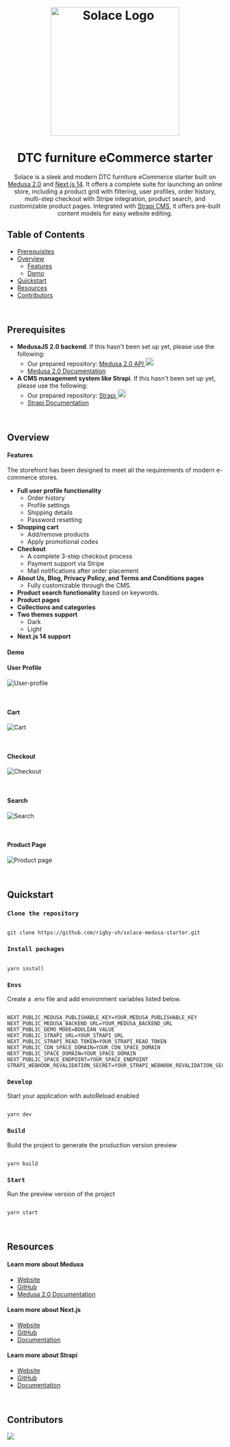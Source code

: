 <h1 align="center">
  <a href="https://solace-medusa-starter.vercel.app/de"><img width="300" alt="Solace Logo" src="https://github.com/user-attachments/assets/468606f5-d386-444d-aff4-3d4d50972d34"></a>
  <br>


  <br>
  DTC furniture eCommerce starter
  <br>
</h1>

<p align="center">Solace is a sleek and modern DTC furniture eCommerce starter built on <a href="https://medusajs.com/" target="_blank">Medusa 2.0</a> and <a href="https://nextjs.org/docs" target="_blank">Next.js 14</a>. It offers a complete suite for launching an online store, including a product grid with filtering, user profiles, order history, multi-step checkout with Stripe integration, product search, and customizable product pages. Integrated with <a href="https://github.com/strapi/strapi" target="_blank">Strapi CMS</a>, it offers pre-built content models for easy website editing.</p>

## Table of Contents

- [Prerequisites](#prerequisites)
- [Overview](#overview)
  - [Features](#features)
  - [Demo](#demo)
- [Quickstart](#quickstart)
- [Resources](#resources)
- [Contributors](#contributors)

&nbsp;

## Prerequisites

- **MedusaJS 2.0 backend**. If this hasn't been set up yet, please use the following:
  - Our prepared repository: <a href="https://github.com/rigby-sh/solace-medusa-starter-api">Medusa 2.0 API <img width="20" alt="GitHub Logo" src="https://github.com/user-attachments/assets/b0657cbf-bbc1-40f1-99a7-8d60da97abac"></a>
  - [Medusa 2.0 Documentation](https://docs.medusajs.com/v2)
- **A CMS management system like Strapi**. If this hasn't been set up yet, please use the following:
  - Our prepared repository: <a href="https://github.com/rigby-sh/solace-medusa-starter-strapi">Strapi <img width="20" alt="GitHub Logo" src="https://github.com/user-attachments/assets/b0657cbf-bbc1-40f1-99a7-8d60da97abac"></a>
  - [Strapi Documentation](https://docs.strapi.io/dev-docs/intro)

&nbsp;

## Overview

#### Features

The storefront has been designed to meet all the requirements of modern e-commerce stores.

- **Full user profile functionality**
  - Order history
  - Profile settings
  - Shipping details
  - Password resetting
- **Shopping cart**
  - Add/remove products
  - Apply promotional codes
- **Checkout**
  - A complete 3-step checkout process
  - Payment support via Stripe
  - Mail notifications after order placement
- **About Us, Blog, Privacy Policy, and Terms and Conditions pages**
  - Fully customizable through the CMS.
- **Product search functionality** based on keywords.
- **Product pages**
- **Collections and categories**
- **Two themes support**
  - Dark
  - Light
- **Next.js 14 support**

#### Demo

#### User Profile

![User-profile](https://github.com/user-attachments/assets/b8c4f874-c383-4d2b-8135-2e1dc4435743)

&nbsp;

#### Cart

![Cart](https://github.com/user-attachments/assets/5cad2031-4ddc-4766-a6d8-5ccab873bd94)

&nbsp;

#### Checkout

![Checkout](https://github.com/user-attachments/assets/4a655836-f13d-4906-b733-f1595153be99)

&nbsp;

#### Search

![Search](https://github.com/user-attachments/assets/1941a053-37fa-4a8f-ae7a-96fbcb15118e)

&nbsp;

#### Product Page

![Product page](https://github.com/user-attachments/assets/fd134d2b-6656-4fe1-aea7-25316a65a1f3)

&nbsp;

## Quickstart

### `Clone the repository`

```

git clone https://github.com/rigby-sh/solace-medusa-starter.git

```

### `Install packages`

```

yarn install

```

### `Envs`

Create a .env file and add environment variables listed below.

```

NEXT_PUBLIC_MEDUSA_PUBLISHABLE_KEY=YOUR_MEDUSA_PUBLISHABLE_KEY
NEXT_PUBLIC_MEDUSA_BACKEND_URL=YOUR_MEDUSA_BACKEND_URL
NEXT_PUBLIC_DEMO_MODE=BOOLEAN_VALUE
NEXT_PUBLIC_STRAPI_URL=YOUR_STRAPI_URL
NEXT_PUBLIC_STRAPI_READ_TOKEN=YOUR_STRAPI_READ_TOKEN
NEXT_PUBLIC_CDN_SPACE_DOMAIN=YOUR_CDN_SPACE_DOMAIN
NEXT_PUBLIC_SPACE_DOMAIN=YOUR_SPACE_DOMAIN
NEXT_PUBLIC_SPACE_ENDPOINT=YOUR_SPACE_ENDPOINT
STRAPI_WEBHOOK_REVALIDATION_SECRET=YOUR_STRAPI_WEBHOOK_REVALIDATION_SECRET

```

### `Develop`

Start your application with autoReload enabled

```

yarn dev

```

### `Build`

Build the project to generate the production version preview

```

yarn build

```

### `Start`

Run the preview version of the project

```

yarn start

```

&nbsp;

## Resources

#### Learn more about Medusa

- [Website](https://www.medusajs.com/)
- [GitHub](https://github.com/medusajs)
- [Medusa 2.0 Documentation](https://docs.medusajs.com/v2)

#### Learn more about Next.js

- [Website](https://nextjs.org/)
- [GitHub](https://github.com/vercel/next.js)
- [Documentation](https://nextjs.org/docs)

#### Learn more about Strapi

- [Website](https://strapi.io/)
- [GitHub](https://github.com/strapi/strapi)
- [Documentation](https://docs.strapi.io/)

&nbsp;

## Contributors

<a href = "https://github.com/rigby-sh/solace-medusa-starter/network/dependencies">
  <img src = "https://contrib.rocks/image?repo=rigby-sh/solace-medusa-starter"/>
</a>
